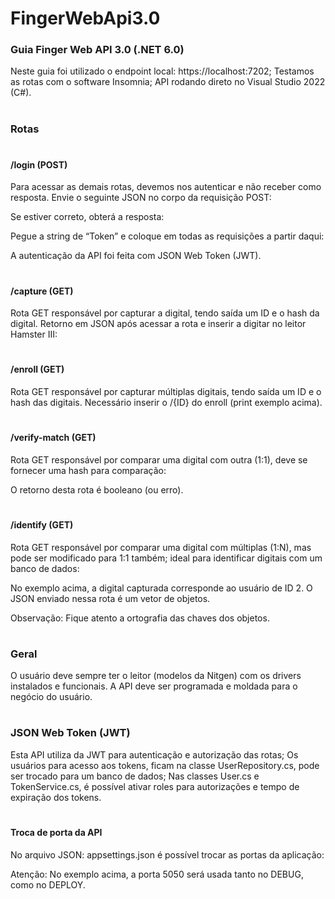 # FingerWebApi3.0
<h3>Guia Finger Web API 3.0 (.NET 6.0)</h3>

Neste guia foi utilizado o endpoint local: https://localhost:7202;
Testamos as rotas com o software Insomnia; API rodando direto no Visual Studio 2022 (C#).


# <h3>Rotas</h3>

# <h4>/login (POST)</h4>

Para acessar as demais rotas, devemos nos autenticar e não receber   como resposta.
Envie o seguinte JSON no corpo da requisição POST:
 
Se estiver correto, obterá a resposta:
 
Pegue a string de “Token” e coloque em todas as requisições a partir daqui:

A autenticação da API foi feita com JSON Web Token (JWT).

# <h4>/capture (GET)</h4>
 
Rota GET responsável por capturar a digital, tendo saída um ID e o hash da digital.
Retorno em JSON após acessar a rota e inserir a digitar no leitor Hamster III:

# <h4>/enroll (GET)</h4>
 
Rota GET responsável por capturar múltiplas digitais, tendo saída um ID e o hash das digitais.
Necessário inserir o /{ID} do enroll (print exemplo acima).

# <h4>/verify-match (GET)</h4>

Rota GET responsável por comparar uma digital com outra (1:1), deve se fornecer uma hash para comparação:
 
O retorno desta rota é booleano (ou erro).

# <h4>/identify (GET)</h4>

Rota GET responsável por comparar uma digital com múltiplas (1:N), mas pode ser modificado para 1:1 também; ideal para identificar digitais com um banco de dados:
 
No exemplo acima, a digital capturada corresponde ao usuário de ID 2.
O JSON enviado nessa rota é um vetor de objetos.

Observação: Fique atento a ortografia das chaves dos objetos.

# <h3>Geral</h3>

O usuário deve sempre ter o leitor (modelos da Nitgen) com os drivers instalados e funcionais.
A API deve ser programada e moldada para o negócio do usuário.

# <h3>JSON Web Token (JWT)</h3>

Esta API utiliza da JWT para autenticação e autorização das rotas;
Os usuários para acesso aos tokens, ficam na classe UserRepository.cs, pode ser trocado para um banco de dados; 
Nas classes User.cs e TokenService.cs, é possível ativar roles para autorizações e tempo de expiração dos tokens.

# <h4>Troca de porta da API</h4>

No arquivo JSON: appsettings.json é possível trocar as portas da aplicação:
 
Atenção: No exemplo acima, a porta 5050 será usada tanto no DEBUG, como no DEPLOY.
